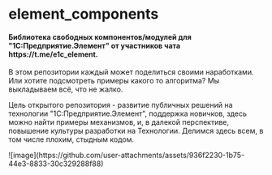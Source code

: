 # element_components
<h4> Библиотека свободных компонентов/модулей для "1С:Предприятие.Элемент" от участников чата https://t.me/e1c_element. </h4> 
<p>В этом репозитории каждый может поделиться своими наработками. Или хотите подсмотреть примеры какого то алгоритма? Мы выкладываем всё, что не жалко.</p>
<p>Цель открытого репозитория - развитие публичных решений на технологии "1С:Предприятие.Элемент", поддержка новичков, здесь можно найти примеры механизмов, и, в далекой перспективе, повышение культуры разработки на Технологии. Делимся здесь всем, в том числе плохим, стыдным кодом.</p>
![image](https://github.com/user-attachments/assets/936f2230-1b75-44e3-8833-30c329288f88)
